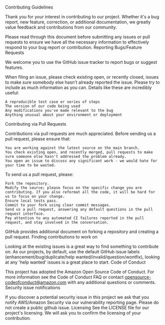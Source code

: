 Contributing Guidelines

Thank you for your interest in contributing to our project. Whether it's a bug report, new feature, correction, or additional documentation, we greatly value feedback and contributions from our community.

Please read through this document before submitting any issues or pull requests to ensure we have all the necessary information to effectively respond to your bug report or contribution.
Reporting Bugs/Feature Requests

We welcome you to use the GitHub issue tracker to report bugs or suggest features.

When filing an issue, please check existing open, or recently closed, issues to make sure somebody else hasn't already reported the issue. Please try to include as much information as you can. Details like these are incredibly useful:

    A reproducible test case or series of steps
    The version of our code being used
    Any modifications you've made relevant to the bug
    Anything unusual about your environment or deployment

Contributing via Pull Requests

Contributions via pull requests are much appreciated. Before sending us a pull request, please ensure that:

    You are working against the latest source on the main branch.
    You check existing open, and recently merged, pull requests to make sure someone else hasn't addressed the problem already.
    You open an issue to discuss any significant work - we would hate for your time to be wasted.

To send us a pull request, please:

    Fork the repository.
    Modify the source; please focus on the specific change you are contributing. If you also reformat all the code, it will be hard for us to focus on your change.
    Ensure local tests pass.
    Commit to your fork using clear commit messages.
    Send us a pull request, answering any default questions in the pull request interface.
    Pay attention to any automated CI failures reported in the pull request, and stay involved in the conversation.

GitHub provides additional document on forking a repository and creating a pull request.
Finding contributions to work on

Looking at the existing issues is a great way to find something to contribute on. As our projects, by default, use the default GitHub issue labels (enhancement/bug/duplicate/help wanted/invalid/question/wontfix), looking at any 'help wanted' issues is a great place to start.
Code of Conduct

This project has adopted the Amazon Open Source Code of Conduct. For more information see the Code of Conduct FAQ or contact opensource-codeofconduct@amazon.com with any additional questions or comments.
Security issue notifications

If you discover a potential security issue in this project we ask that you notify AWS/Amazon Security via our vulnerability reporting page. Please do not create a public github issue.
Licensing
See the LICENSE file for our project's licensing. We will ask you to confirm the licensing of your contribution.